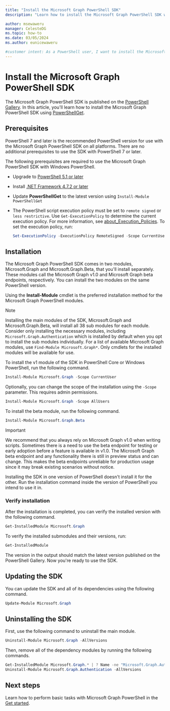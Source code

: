 ```yaml
---
title: "Install the Microsoft Graph PowerShell SDK"
description: "Learn how to install the Microsoft Graph PowerShell SDK with PowerShellGet."

author: msewaweru
manager: CelesteDG
ms.topic: how-to
ms.date: 03/05/2024
ms.author: eunicewaweru

#customer intent: As a PowerShell user, I want to install the Microsoft Graph PowerShell SDK, so that I can use it to interact with Microsoft Graph and perform tasks using PowerShell.
---
```


# Install the Microsoft Graph PowerShell SDK

The Microsoft Graph PowerShell SDK is published on the [PowerShell Gallery](https://www.powershellgallery.com/packages/Microsoft.Graph). In this article, you'll learn how to install the Microsoft Graph PowerShell SDK using [PowerShellGet](/powershell/scripting/gallery/installing-psget).

## Prerequisites

PowerShell 7 and later is the recommended PowerShell version for use with the Microsoft Graph PowerShell SDK on all platforms. There are no additional prerequisites to use the SDK with PowerShell 7 or later.

The following prerequisites are required to use the Microsoft Graph PowerShell SDK with Windows PowerShell.

- Upgrade to [PowerShell 5.1 or later](/powershell/scripting/windows-powershell/install/installing-windows-powershell#upgrading-existing-windows-powershell)
- Install [.NET Framework 4.7.2 or later](/dotnet/framework/install/)
- Update **PowerShellGet** to the latest version using `Install-Module PowerShellGet`
- The PowerShell script execution policy must be set to `remote signed` or `less restrictive`. Use `Get-ExecutionPolicy` to determine the current execution policy. For more information, see [about_Execution_Policies](/powershell/module/microsoft.powershell.core/about/about_execution_policies).
To set the execution policy, run:

    ```powershell
    Set-ExecutionPolicy -ExecutionPolicy RemoteSigned -Scope CurrentUser
    ```

## Installation

The Microsoft Graph PowerShell SDK comes in two modules, Microsoft.Graph and Microsoft.Graph.Beta, that you'll install separately. These modules call the Microsoft Graph v1.0 and Microsoft Graph beta endpoints, respectively. You can install the two modules on the same PowerShell version.

Using the **Install-Module** cmdlet is the preferred installation method for the Microsoft Graph PowerShell modules.

> [!NOTE]
> Installing the main modules of the SDK, Microsoft.Graph and Microsoft.Graph.Beta, will install all 38 sub modules for each module. Consider only installing the necessary modules, including `Microsoft.Graph.Authentication` which is installed by default when you opt to install the sub modules individually. For a list of available Microsoft Graph modules, use `Find-Module Microsoft.Graph*`.
> Only cmdlets for the installed modules will be available for use.

To install the v1 module of the SDK in PowerShell Core or Windows PowerShell, run the following command.

```powershell
Install-Module Microsoft.Graph -Scope CurrentUser
```

Optionally, you can change the scope of the installation using the `-Scope` parameter. This requires admin permissions.

```powershell
Install-Module Microsoft.Graph -Scope AllUsers
```

To install the beta module, run the following command.

```powershell
Install-Module Microsoft.Graph.Beta
```

> [!IMPORTANT]
> We recommend that you always rely on Microsoft Graph v1.0 when writing scripts. Sometimes there is a need to use the beta endpoint for testing or early adoption before a feature is available in v1.0. The Microsoft Graph beta endpoint and any functionality there is still in preview status and can change. This makes the beta endpoints unreliable for production usage since it may break existing scenarios without notice.

Installing the SDK in one version of PowerShell doesn't install it for the other. Run the installation command inside the version of PowerShell you intend to use it in.

### Verify installation

After the installation is completed, you can verify the installed version with the following command.

```powershell
Get-InstalledModule Microsoft.Graph
```

To verify the installed submodules and their versions, run:

```powershell
Get-InstalledModule
```

The version in the output should match the latest version published on the PowerShell Gallery. Now you're ready to use the SDK.

## Updating the SDK

You can update the SDK and all of its dependencies using the following command.

```powershell
Update-Module Microsoft.Graph
```

## Uninstalling the SDK

First, use the following command to uninstall the main module.

```powershell
Uninstall-Module Microsoft.Graph -AllVersions
```

Then, remove all of the dependency modules by running the following commands.

```powershell
Get-InstalledModule Microsoft.Graph.* | ? Name -ne "Microsoft.Graph.Authentication" | Uninstall-Module -AllVersions
Uninstall-Module Microsoft.Graph.Authentication -AllVersions
```

## Next steps

Learn how to perform basic tasks with Microsoft Graph PowerShell in the [Get started](get-started.md).
